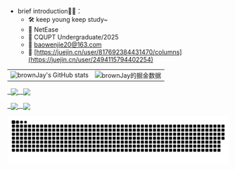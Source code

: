 

+ brief introduction👨‍🎓：
  +  🛠  keep young keep study~
  +  💼 NetEase
  +  🏫 CQUPT Undergraduate/2025
  +  📮  baowenjie20@163.com
  +  📖 [https://juejin.cn/user/817692384431470/columns](https://juejin.cn/user/2494115794402254)




<table border=0>
  <tr>
    <td><img src="https://github-readme-stats.vercel.app/api?username=BWJ177&show_icons=true&count_private=true&theme=vue-light&hide_border=true" alt="brownJay's GitHub stats" style="zoom:100%;" align="left"/></td>
    <td><img src="https://4sdvg7tqbv.us.aircode.run/juejin?uid=2494115794402254&hide_border=true" alt="brownJay的掘金数据" style="zoom:100%;" align="left"/></td>
  </tr>
</table>


<p>
  <a href="https://github.com/bwj177/localCache">
        <img align="center" src="https://github-readme-stats.vercel.app/api/pin/?username=bwj177&repo=localCache&theme=vue-light" />
  </a>
   <a href="https://github.com/bwj177/go_tools">
        <img align="center" src="https://github-readme-stats.vercel.app/api/pin/?username=bwj177&repo=go_tools&theme=vue-light" />
  </a>
</p>
<p>
   <a href="https://github.com/bwj177/kv-db-lab">
        <img align="center" src="https://github-readme-stats.vercel.app/api/pin/?username=bwj177&repo=kv-db-lab&theme=vue-light" />
  </a>
   <a href="https://github.com/bwj177/shortner">
        <img align="center" src="https://github-readme-stats.vercel.app/api/pin/?username=bwj177&repo=shortner&theme=vue-light" />
  </a>
</p>


![brownJay's github activity graph](https://raw.githubusercontent.com/bwj177/bwj177/output/github-contribution-grid-snake.svg)



